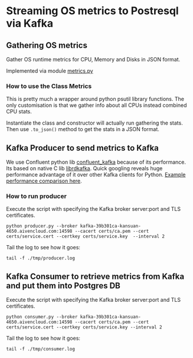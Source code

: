 # Streaming OS metrics to Postresql via Kafka

## Gathering OS metrics

Gather OS runtime metrics for CPU, Memory and Disks in JSON format.

Implemented via module [metrics.py](./metrics.py)

### How to use the Class Metrics

This is pretty much a wrapper around python psutil library functions.
The only customisation is that we gather info about all CPUs instead combined CPU stats.

Instantiate the class and constructor will actually run gathering the stats.
Then use `.to_json()` method to get the stats in a JSON format.

## Kafka Producer to send metrics to Kafka

We use Confluent python lib [confluent_kafka](https://github.com/confluentinc/confluent-kafka-python) because of its performance. Its based on native C lib [librdkafka](https://github.com/edenhill/librdkafka). Quick googling reveals huge performance advantage of it over other Kafka clients for Python. [Example performance comparison here](http://activisiongamescience.github.io/2016/06/15/Kafka-Client-Benchmarking/).

### How to run producer

Execute the script with specifying the Kafka broker server:port and TLS certificates.
```
python producer.py --broker kafka-39b301ca-kansuan-4650.aivencloud.com:14598 --cacert certs/ca.pem --cert certs/service.cert --certkey certs/service.key  --interval 2
```

Tail the log to see how it goes:
```
tail -f ./tmp/producer.log
```

## Kafka Consumer to retrieve metrics from Kafka and put them into Postgres DB

Execute the script with specifying the Kafka broker server:port and TLS certificates.
```
python consumer.py --broker kafka-39b301ca-kansuan-4650.aivencloud.com:14598 --cacert certs/ca.pem --cert certs/service.cert --certkey certs/service.key --interval 2
```

Tail the log to see how it goes:
```
tail -f ./tmp/consumer.log
```
